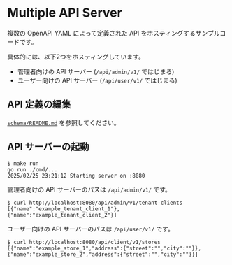 # Multiple API Server

複数の OpenAPI YAML によって定義された API をホスティングするサンプルコードです。

具体的には、以下2つをホスティングしています。

- 管理者向けの API サーバー (`/api/admin/v1/` ではじまる)
- ユーザー向けの API サーバー (`/api/user/v1/` ではじまる)

## API 定義の編集

[`schema/README.md`](./schema/README.md) を参照してください。

## API サーバーの起動

```
$ make run
go run ./cmd/...
2025/02/25 23:21:12 Starting server on :8080
```

管理者向けの API サーバーのパスは `/api/admin/v1/` です。

```
$ curl http://localhost:8080/api/admin/v1/tenant-clients
[{"name":"example_tenant_client_1"},{"name":"example_tenant_client_2"}]
```

ユーザー向けの API サーバーのパスは `/api/user/v1/` です。

```
$ curl http://localhost:8080/api/client/v1/stores
[{"name":"example_store_1","address":{"street":"","city":""}},{"name":"example_store_2","address":{"street":"","city":""}}]
```
